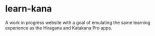 # learn-kana
A work in progress website with a goal of emulating the same learning experience as the Hiragana and Katakana Pro apps.
